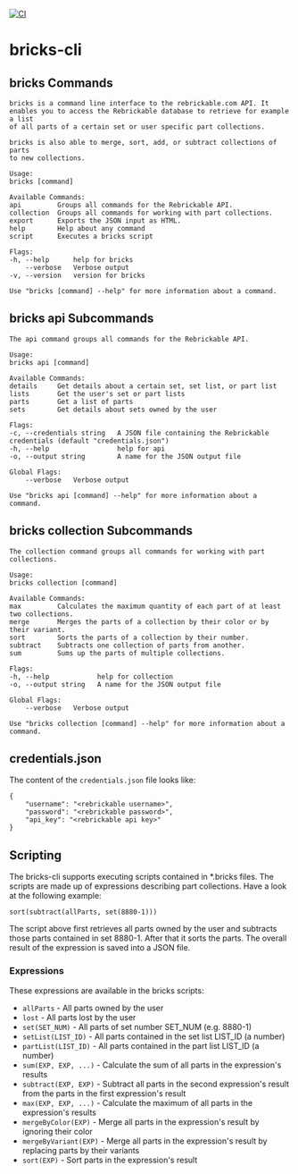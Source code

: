 [![CI](https://github.com/wendehals/bricks-cli/actions/workflows/ci.yml/badge.svg)](https://github.com/wendehals/bricks-cli/actions/workflows/ci.yml)

# bricks-cli

## bricks Commands

    bricks is a command line interface to the rebrickable.com API. It
    enables you to access the Rebrickable database to retrieve for example a list
    of all parts of a certain set or user specific part collections.

    bricks is also able to merge, sort, add, or subtract collections of parts
    to new collections.

    Usage:
    bricks [command]

    Available Commands:
    api         Groups all commands for the Rebrickable API.
    collection  Groups all commands for working with part collections.
    export      Exports the JSON input as HTML.
    help        Help about any command
    script      Executes a bricks script

    Flags:
    -h, --help      help for bricks
        --verbose   Verbose output
    -v, --version   version for bricks

    Use "bricks [command] --help" for more information about a command.

## bricks api Subcommands

    The api command groups all commands for the Rebrickable API.

    Usage:
    bricks api [command]

    Available Commands:
    details     Get details about a certain set, set list, or part list
    lists       Get the user's set or part lists
    parts       Get a list of parts
    sets        Get details about sets owned by the user

    Flags:
    -c, --credentials string   A JSON file containing the Rebrickable credentials (default "credentials.json")
    -h, --help                 help for api
    -o, --output string        A name for the JSON output file

    Global Flags:
        --verbose   Verbose output

    Use "bricks api [command] --help" for more information about a command.

## bricks collection Subcommands

    The collection command groups all commands for working with part collections.

    Usage:
    bricks collection [command]

    Available Commands:
    max         Calculates the maximum quantity of each part of at least two collections.
    merge       Merges the parts of a collection by their color or by their variant.     
    sort        Sorts the parts of a collection by their number.
    subtract    Subtracts one collection of parts from another.
    sum         Sums up the parts of multiple collections.

    Flags:
    -h, --help            help for collection
    -o, --output string   A name for the JSON output file

    Global Flags:
        --verbose   Verbose output

    Use "bricks collection [command] --help" for more information about a command.

## credentials.json

The content of the `credentials.json` file looks like:

    {
        "username": "<rebrickable username>",
        "password": "<rebrickable password>",
        "api_key": "<rebrickable api key>"
    }

## Scripting

The bricks-cli supports executing scripts contained in *.bricks files. The scripts are made up of expressions describing part collections. Have a look at the following example:

    sort(subtract(allParts, set(8880-1)))

The script above first retrieves all parts owned by the user and subtracts those parts contained in set 8880-1. After that it sorts the parts. The overall result of the expression is saved into a JSON file.

### Expressions

These expressions are available in the bricks scripts:

* `allParts` - All parts owned by the user
* `lost` - All parts lost by the user
* `set(SET_NUM)` - All parts of set number SET_NUM (e.g. 8880-1)
* `setList(LIST_ID)` - All parts contained in the set list LIST_ID (a number)
* `partList(LIST_ID)` - All parts contained in the part list LIST_ID (a number)
* `sum(EXP, EXP, ...)` - Calculate the sum of all parts in the expression's results
* `subtract(EXP, EXP)` - Subtract all parts in the second expression's result from the parts in the first expression's result
* `max(EXP, EXP, ...)` - Calculate the maximum of all parts in the expression's results
* `mergeByColor(EXP)` - Merge all parts in the expression's result by ignoring their color
* `mergeByVariant(EXP)` - Merge all parts in the expression's result by replacing parts by their variants
* `sort(EXP)` - Sort parts in the expression's result
